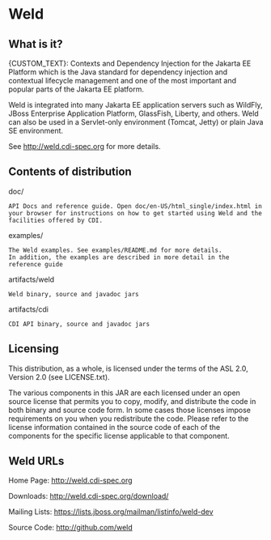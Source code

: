 
Weld
====

What is it?
------------

{CUSTOM_TEXT}: Contexts and Dependency Injection
for the Jakarta EE Platform which is the Java standard for dependency injection and
contextual lifecycle management and one of the most important and popular parts
of the Jakarta EE platform.

Weld is integrated into many Jakarta EE application servers such as WildFly,
JBoss Enterprise Application Platform, GlassFish, Liberty, and others.
Weld can also be used in a Servlet-only environment (Tomcat, Jetty) or plain
Java SE environment.

See http://weld.cdi-spec.org for more details.

Contents of distribution
------------------------

doc/

    API Docs and reference guide. Open doc/en-US/html_single/index.html in your browser for instructions on how to get started using Weld and the facilities offered by CDI. 

examples/

    The Weld examples. See examples/README.md for more details.
    In addition, the examples are described in more detail in the reference guide

artifacts/weld

    Weld binary, source and javadoc jars

artifacts/cdi

    CDI API binary, source and javadoc jars

Licensing
---------

This distribution, as a whole, is licensed under the terms of the ASL 2.0, Version 2.0 (see LICENSE.txt).

The various components in this JAR are each licensed under an open source
license that permits you to copy, modify, and distribute the code in both
binary and source code form. In some cases those licenses impose
requirements on you when you redistribute the code. Please refer to the
license information contained in the source code of each of the components
for the specific license applicable to that component.

Weld URLs
---------

Home Page:       http://weld.cdi-spec.org

Downloads:       http://weld.cdi-spec.org/download/

Mailing Lists:   https://lists.jboss.org/mailman/listinfo/weld-dev

Source Code:     http://github.com/weld
